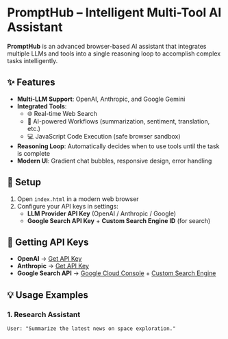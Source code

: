 # PromptHub – Intelligent Multi-Tool AI Assistant  

**PromptHub** is an advanced browser-based AI assistant that integrates multiple LLMs and tools into a single reasoning loop to accomplish complex tasks intelligently.  

## ✨ Features  

- **Multi-LLM Support**: OpenAI, Anthropic, and Google Gemini  
- **Integrated Tools**:  
  - 🌐 Real-time Web Search  
  - 🔗 AI-powered Workflows (summarization, sentiment, translation, etc.)  
  - 💻 JavaScript Code Execution (safe browser sandbox)  
- **Reasoning Loop**: Automatically decides when to use tools until the task is complete  
- **Modern UI**: Gradient chat bubbles, responsive design, error handling  

## 🚀 Setup  

1. Open `index.html` in a modern web browser  
2. Configure your API keys in settings:  
   - **LLM Provider API Key** (OpenAI / Anthropic / Google)  
   - **Google Search API Key** + **Custom Search Engine ID** (for search)  

## 🔑 Getting API Keys  

- **OpenAI** → [Get API Key](https://platform.openai.com/api-keys)  
- **Anthropic** → [Get API Key](https://console.anthropic.com/)  
- **Google Search API** → [Google Cloud Console](https://console.cloud.google.com/) + [Custom Search Engine](https://cse.google.com/)  

## 💡 Usage Examples  

### 1. Research Assistant  
```text
User: "Summarize the latest news on space exploration."

